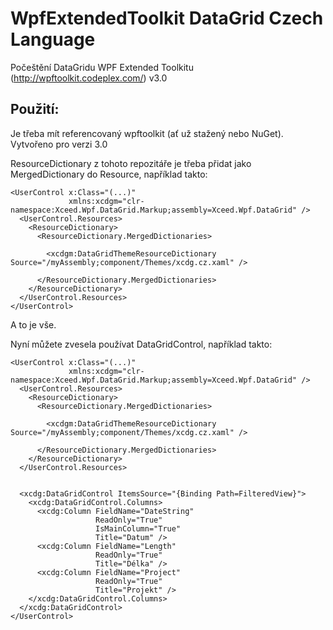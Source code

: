 # WpfExtendedToolkit DataGrid Czech Language



Počeštění DataGridu WPF Extended Toolkitu (http://wpftoolkit.codeplex.com/)
 v3.0

## Použití:

Je třeba mít referencovaný wpftoolkit (ať už stažený nebo NuGet). Vytvořeno pro verzi 3.0

ResourceDictionary z tohoto repozitáře je třeba přidat jako MergedDictionary do Resource, například takto:

    <UserControl x:Class="(...)"
                 xmlns:xcdgm="clr-namespace:Xceed.Wpf.DataGrid.Markup;assembly=Xceed.Wpf.DataGrid" />
      <UserControl.Resources>
        <ResourceDictionary>
          <ResourceDictionary.MergedDictionaries>

            <xcdgm:DataGridThemeResourceDictionary Source="/myAssembly;component/Themes/xcdg.cz.xaml" />

          </ResourceDictionary.MergedDictionaries>
        </ResourceDictionary>
      </UserControl.Resources>
    </UserControl>

A to je vše.


Nyní můžete zvesela používat DataGridControl, například takto:

    <UserControl x:Class="(...)"
                 xmlns:xcdgm="clr-namespace:Xceed.Wpf.DataGrid.Markup;assembly=Xceed.Wpf.DataGrid" />
      <UserControl.Resources>
        <ResourceDictionary>
          <ResourceDictionary.MergedDictionaries>

            <xcdgm:DataGridThemeResourceDictionary Source="/myAssembly;component/Themes/xcdg.cz.xaml" />

          </ResourceDictionary.MergedDictionaries>
        </ResourceDictionary>
      </UserControl.Resources>


      <xcdg:DataGridControl ItemsSource="{Binding Path=FilteredView}">
        <xcdg:DataGridControl.Columns>
          <xcdg:Column FieldName="DateString"
                       ReadOnly="True"
                       IsMainColumn="True"
                       Title="Datum" />
          <xcdg:Column FieldName="Length"
                       ReadOnly="True"
                       Title="Délka" />
          <xcdg:Column FieldName="Project"
                       ReadOnly="True"
                       Title="Projekt" />
        </xcdg:DataGridControl.Columns>
      </xcdg:DataGridControl>
    </UserControl>
